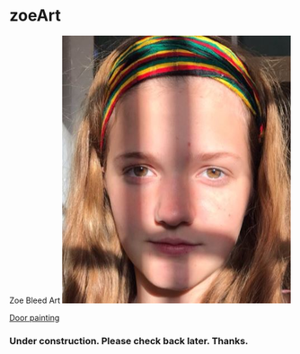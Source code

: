# zoeArt
Zoe Bleed Art
![Zoe Bleed](zoe.jpg)

<a href="src/door.md">Door painting</a>

### Under construction. Please check back later. Thanks.

